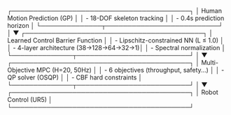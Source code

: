 ┌─────────────────────────────────────────┐
│  Human Motion Prediction (GP)           │
│  - 18-DOF skeleton tracking             │
│  - 0.4s prediction horizon              │
└──────────────┬──────────────────────────┘
               │
               ▼
┌─────────────────────────────────────────┐
│  Learned Control Barrier Function       │
│  - Lipschitz-constrained NN (L ≤ 1.0)  │
│  - 4-layer architecture (38→128→64→32→1)│
│  - Spectral normalization               │
└──────────────┬──────────────────────────┘
               │
               ▼
┌─────────────────────────────────────────┐
│  Multi-Objective MPC (H=20, 50Hz)       │
│  - 6 objectives (throughput, safety...) │
│  - QP solver (OSQP)                     │
│  - CBF hard constraints                 │
└──────────────┬──────────────────────────┘
               │
               ▼
┌─────────────────────────────────────────┐
│  Robot Control (UR5)                    │
└─────────────────────────────────────────┘